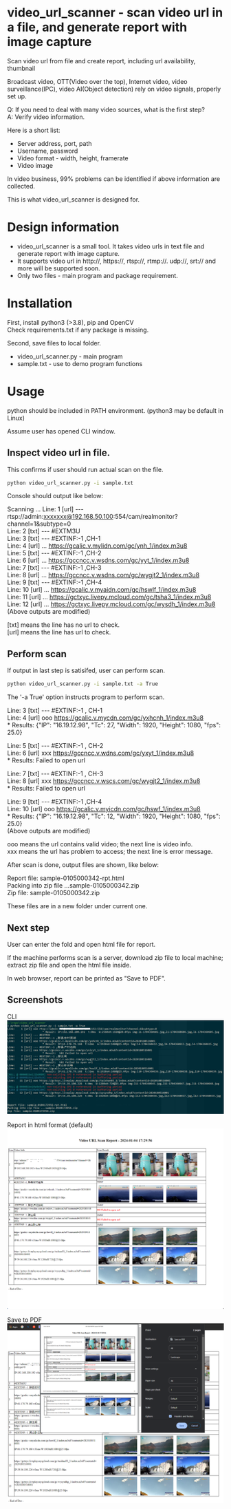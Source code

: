 # video_url_scanner - scan video url in a file, and generate report with image capture
Scan video url from file and create report, including url availability, thumbnail

Broadcast video, OTT(Video over the top),  Internet video, video surveillance(IPC), video AI(Object detection) rely on video signals, properly set up.

Q: If you need to deal with many video sources, what is the first step?</br>
A: Verify video information. 

Here is a short list:

* Server address, port, path
* Username, password
* Video format - width, height, framerate
* Video image

In video business, 99% problems can be identified if above information are collected.

This is what video_url_scanner is designed for.


# Design information
* video_url_scanner is a small tool. It takes video urls in text file and generate report with image capture.
* It supports video url in http://, https://, rtsp://, rtmp://. udp://, srt:// and more will be supported soon.
* Only two files - main program and package requirement. 


# Installation

First, install python3 (>3.8), pip and OpenCV</br>
Check requirements.txt if any package is missing.

Second, save files to local folder. 
* video_url_scanner.py - main program
* sample.txt - use to demo program functions


# Usage

python should be included in PATH environment. (python3 may be default in Linux)

Assume user has opened CLI window.

## Inspect video url in file.
This confirms if user should run actual scan on the file.

```Bash
python video_url_scanner.py -i sample.txt
```

Console should output like below:

 Scanning ...
Line:    1 [url] --- rtsp://admin:xxxxxxx@192.168.50.100:554/cam/realmonitor?channel=1&subtype=0</br>
Line:    2 [txt] --- #EXTM3U</br>
Line:    3 [txt] --- #EXTINF:-1 ,CH-1</br>
Line:    4 [url] ... https://gcalic.v.mylidn.com/gc/ynh_1/index.m3u8</br>
Line:    5 [txt] --- #EXTINF:-1 ,CH-2</br>
Line:    6 [url] ... https://gccncc.v.wsdns.com/gc/yyt_1/index.m3u8</br>
Line:    7 [txt] --- #EXTINF:-1 ,CH-3</br>
Line:    8 [url] ... https://gccncc.v.wsdns.com/gc/wygjt2_1/index.m3u8</br>
Line:    9 [txt] --- #EXTINF:-1 ,CH-4</br>
Line:   10 [url] ... https://gcalic.v.myaidn.com/gc/hswlf_1/index.m3u8</br>
Line:   11 [url] ... https://gctxyc.livepy.mcloud.com/gc/tsha3_1/index.m3u8</br>
Line:   12 [url] ... https://gctxyc.livepy.mcloud.com/gc/wysdh_1/index.m3u8</br>
(Above outputs are modified)

[txt] means the line has no url to check.</br>
[url] means the line has url to check.



## Perform scan
If output in last step is satisifed, user can perform scan.


```Bash
python video_url_scanner.py -i sample.txt -a True
```

The '-a True' option instructs program to perform scan.


Line:    3 [txt] --- #EXTINF:-1 , CH-1</br>
Line:    4 [url] ooo https://gcalic.v.mycdn.com/gc/yxhcnh_1/index.m3u8</br>
                       * Results: {"IP": "16.19.12.98", "Tc": 27, "Width": 1920, "Height": 1080, "fps": 25.0}</br>
                       
Line:    5 [txt] --- #EXTINF:-1 , CH-2</br>
Line:    6 [url] xxx https://gccncc.v.wdns.com/gc/yxyt_1/index.m3u8</br>
                       * Results: Failed to open url</br>
                       
Line:    7 [txt] --- #EXTINF:-1 , CH-3</br>
Line:    8 [url] xxx https://gccncc.v.wscs.com/gc/wygjt2_1/index.m3u8</br>
                       * Results: Failed to open url</br>
                       
Line:    9 [txt] --- #EXTINF:-1 ,CH-4</br>
Line:   10 [url] ooo https://gcalic.v.myicdn.com/gc/hswf_1/index.m3u8</br>
                       * Results: {"IP": "16.19.12.98", "Tc": 12, "Width": 1920, "Height": 1080, "fps": 25.0}  </br>
(Above outputs are modified)

ooo means the url contains valid video; the next line is video info.</br>
xxx means the url has problem to access; the next line is error message.


After scan is done, output files are shown, like below:


Report file: sample-0105000342-rpt.html</br>
Packing into zip file ...sample-0105000342.zip</br>
Zip file: sample-0105000342.zip</br>


These files are in a new folder under current one.



## Next step
User can enter the fold and open html file for report.

If the machine performs scan is a server,
download zip file to local machine; extract zip file and open the html file inside.

In web browser, report can be printed as "Save to PDF".



## Screenshots


CLI
![](https://github.com/alexlzb/video_url_scanner/blob/main/img/cli.png)

Report in html format (default)
![](https://github.com/alexlzb/video_url_scanner/blob/main/img/web.png)

Save to PDF
![](https://github.com/alexlzb/video_url_scanner/blob/main/img/topdf.png)

</br>
</br>
